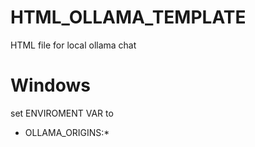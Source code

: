 # HTML_OLLAMA_TEMPLATE
HTML file for local ollama chat

# Windows
set ENVIROMENT VAR to
* OLLAMA_ORIGINS:*


